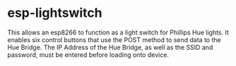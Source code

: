 # esp-lightswitch

This allows an esp8266 to function as a light switch for Phillips Hue lights. It enables six control buttons that use the POST method to send data to the Hue Bridge. The IP Address of the Hue Bridge, as well as the SSID and password, must be entered before loading onto device.
